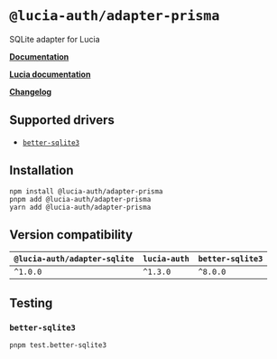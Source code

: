 # `@lucia-auth/adapter-prisma`

SQLite adapter for Lucia

**[Documentation](https://lucia-auth.com/database/sqlite)**

**[Lucia documentation](https://lucia-auth.com)**

**[Changelog](https://github.com/pilcrowOnPaper/lucia/blob/main/packages/adapter-sqlite/CHANGELOG.md)**

## Supported drivers

- [`better-sqlite3`](https://github.com/WiseLibs/better-sqlite3)

## Installation

```
npm install @lucia-auth/adapter-prisma
pnpm add @lucia-auth/adapter-prisma
yarn add @lucia-auth/adapter-prisma
```

## Version compatibility

| `@lucia-auth/adapter-sqlite` | `lucia-auth` | `better-sqlite3` |
| ---------------------------- | ------------ | ---------------- |
| `^1.0.0`                     | `^1.3.0`     | `^8.0.0`         |

## Testing

### `better-sqlite3`

```
pnpm test.better-sqlite3
```
